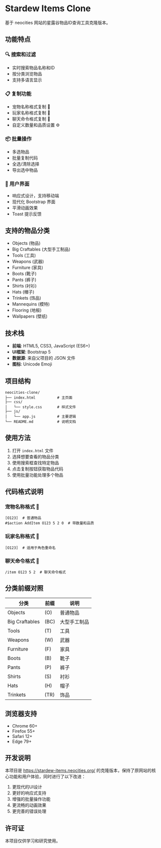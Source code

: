 # Stardew Items Clone

基于 neocities 网站的星露谷物品ID查询工具克隆版本。

## 功能特点

### 🔍 搜索和过滤
- 实时搜索物品名称和ID
- 按分类浏览物品
- 支持多语言显示

### 📋 复制功能
- 宠物名称格式复制 🐔
- 玩家名称格式复制 👤  
- 聊天命令格式复制 💬
- 自定义数量和品质设置 ⚙️

### 📦 批量操作
- 多选物品
- 批量复制代码
- 全选/清除选择
- 导出选中物品

### 🎨 用户界面
- 响应式设计，支持移动端
- 现代化 Bootstrap 界面
- 平滑动画效果
- Toast 提示反馈

## 支持的物品分类

- Objects (物品)
- Big Craftables (大型手工制品)
- Tools (工具)
- Weapons (武器)
- Furniture (家具)
- Boots (靴子)
- Pants (裤子)
- Shirts (衬衫)
- Hats (帽子)
- Trinkets (饰品)
- Mannequins (模特)
- Flooring (地板)
- Wallpapers (壁纸)

## 技术栈

- **前端**: HTML5, CSS3, JavaScript (ES6+)
- **UI框架**: Bootstrap 5
- **数据源**: 来自父项目的 JSON 文件
- **图标**: Unicode Emoji

## 项目结构

```
neocities-clone/
├── index.html          # 主页面
├── css/
│   └── style.css       # 样式文件
├── js/
│   └── app.js          # 主要逻辑
└── README.md           # 说明文档
```

## 使用方法

1. 打开 `index.html` 文件
2. 选择想要查看的物品分类
3. 使用搜索框查找特定物品
4. 点击复制按钮获取物品代码
5. 使用批量功能处理多个物品

## 代码格式说明

### 宠物名称格式 🐔
```
[O123]  # 普通物品
#$action AddItem O123 5 2 0  # 带数量和品质
```

### 玩家名称格式 👤
```
[O123]  # 适用于角色重命名
```

### 聊天命令格式 💬
```
/item O123 5 2  # 聊天命令格式
```

## 分类前缀对照

| 分类 | 前缀 | 说明 |
|------|------|------|
| Objects | (O) | 普通物品 |
| Big Craftables | (BC) | 大型手工制品 |
| Tools | (T) | 工具 |
| Weapons | (W) | 武器 |
| Furniture | (F) | 家具 |
| Boots | (B) | 靴子 |
| Pants | (P) | 裤子 |
| Shirts | (S) | 衬衫 |
| Hats | (H) | 帽子 |
| Trinkets | (TR) | 饰品 |

## 浏览器支持

- Chrome 60+
- Firefox 55+
- Safari 12+
- Edge 79+

## 开发说明

本项目是 https://stardew-items.neocities.org/ 的克隆版本，保持了原网站的核心功能和用户体验，同时进行了以下改进：

1. 更现代的UI设计
2. 更好的响应式支持
3. 增强的批量操作功能
4. 更流畅的动画效果
5. 更完善的错误处理

## 许可证

本项目仅供学习和研究使用。
